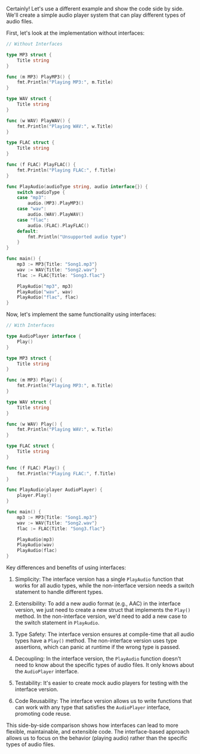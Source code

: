 Certainly! Let's use a different example and show the code side by side. We'll create a simple audio player system that can play different types of audio files.

First, let's look at the implementation without interfaces:

```go
// Without Interfaces

type MP3 struct {
    Title string
}

func (m MP3) PlayMP3() {
    fmt.Println("Playing MP3:", m.Title)
}

type WAV struct {
    Title string
}

func (w WAV) PlayWAV() {
    fmt.Println("Playing WAV:", w.Title)
}

type FLAC struct {
    Title string
}

func (f FLAC) PlayFLAC() {
    fmt.Println("Playing FLAC:", f.Title)
}

func PlayAudio(audioType string, audio interface{}) {
    switch audioType {
    case "mp3":
        audio.(MP3).PlayMP3()
    case "wav":
        audio.(WAV).PlayWAV()
    case "flac":
        audio.(FLAC).PlayFLAC()
    default:
        fmt.Println("Unsupported audio type")
    }
}

func main() {
    mp3 := MP3{Title: "Song1.mp3"}
    wav := WAV{Title: "Song2.wav"}
    flac := FLAC{Title: "Song3.flac"}

    PlayAudio("mp3", mp3)
    PlayAudio("wav", wav)
    PlayAudio("flac", flac)
}
```

Now, let's implement the same functionality using interfaces:

```go
// With Interfaces

type AudioPlayer interface {
    Play()
}

type MP3 struct {
    Title string
}

func (m MP3) Play() {
    fmt.Println("Playing MP3:", m.Title)
}

type WAV struct {
    Title string
}

func (w WAV) Play() {
    fmt.Println("Playing WAV:", w.Title)
}

type FLAC struct {
    Title string
}

func (f FLAC) Play() {
    fmt.Println("Playing FLAC:", f.Title)
}

func PlayAudio(player AudioPlayer) {
    player.Play()
}

func main() {
    mp3 := MP3{Title: "Song1.mp3"}
    wav := WAV{Title: "Song2.wav"}
    flac := FLAC{Title: "Song3.flac"}

    PlayAudio(mp3)
    PlayAudio(wav)
    PlayAudio(flac)
}
```

Key differences and benefits of using interfaces:

1. Simplicity: The interface version has a single `PlayAudio` function that works for all audio types, while the non-interface version needs a switch statement to handle different types.

2. Extensibility: To add a new audio format (e.g., AAC) in the interface version, we just need to create a new struct that implements the `Play()` method. In the non-interface version, we'd need to add a new case to the switch statement in `PlayAudio`.

3. Type Safety: The interface version ensures at compile-time that all audio types have a `Play()` method. The non-interface version uses type assertions, which can panic at runtime if the wrong type is passed.

4. Decoupling: In the interface version, the `PlayAudio` function doesn't need to know about the specific types of audio files. It only knows about the `AudioPlayer` interface.

5. Testability: It's easier to create mock audio players for testing with the interface version.

6. Code Reusability: The interface version allows us to write functions that can work with any type that satisfies the `AudioPlayer` interface, promoting code reuse.

This side-by-side comparison shows how interfaces can lead to more flexible, maintainable, and extensible code. The interface-based approach allows us to focus on the behavior (playing audio) rather than the specific types of audio files.